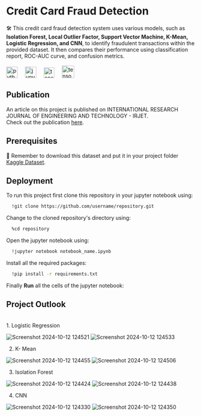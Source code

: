 # Credit Card Fraud Detection

🛠️ This credit card fraud detection system uses various models, such as **Isolation Forest, Local Outlier Factor, Support Vector Machine, K-Mean, Logistic Regression, and CNN**, to identify fraudulent transactions within the provided dataset. It then compares their performance using classification report, ROC-AUC curve, and confusion metrics.<br>
<br><img src="https://cdn.jsdelivr.net/gh/devicons/devicon/icons/python/python-original.svg" height="30" alt="python logo"  />
<img width="12" />
<img src="https://cdn.jsdelivr.net/gh/devicons/devicon/icons/jupyter/jupyter-original.svg" height="30" alt="jupyter logo"  />
<img width="12" />
<img src="https://upload.wikimedia.org/wikipedia/commons/0/05/Scikit_learn_logo_small.svg" height="28" alt="tensorflow logo"  />
<img width="12" />
<img src="https://www.silicon.co.uk/wp-content/uploads/2013/06/nvidia-cuda-1280x720.jpg" height="33" alt="tensorflow logo"  />

## Publication

An article on this project is published on INTERNATIONAL RESEARCH JOURNAL OF ENGINEERING AND TECHNOLOGY - IRJET.<br> Check out the publication [here](https://www.irjet.net/archives/V11/i10/IRJET-V11I1052.pdf).

## Prerequisites

🚨 Remember to download this dataset and put it in your project folder [Kaggle Dataset](https://www.kaggle.com/datasets/kartik2112/fraud-detection).

## Deployment

To run this project first clone this repository in your jupyter notebook using:

```bash
  !git clone https://github.com/username/repository.git
```
Change to the cloned repository's directory using:

```bash
  %cd repository
```

Open the jupyter notebook using:
```bash
  !jupyter notebook notebook_name.ipynb
```

Install all the required packages:
```bash
  !pip install -r requirements.txt
```

Finally **Run** all the cells of the jupyter notebook:


## Project Outlook
<br>
1. Logistic Regression


![Screenshot 2024-10-12 124521](https://github.com/user-attachments/assets/d08ea1a8-f524-4f90-a84a-96c82699bd66)
![Screenshot 2024-10-12 124533](https://github.com/user-attachments/assets/92d915c8-5a1c-4551-b2ec-b722c8fd34a0)

2. K- Mean

![Screenshot 2024-10-12 124455](https://github.com/user-attachments/assets/ef678aaa-47e7-4e3b-a3e4-766eecd16d94)
![Screenshot 2024-10-12 124506](https://github.com/user-attachments/assets/2cf01af0-3fda-4a16-ac4d-ee2128a08954)



3. Isolation Forest

![Screenshot 2024-10-12 124424](https://github.com/user-attachments/assets/5aa869a1-9594-40d4-82cf-40b4247467f6)
![Screenshot 2024-10-12 124438](https://github.com/user-attachments/assets/fa2efb8f-d5b5-4554-8ec7-c623c9a1ad58)


4. CNN

![Screenshot 2024-10-12 124330](https://github.com/user-attachments/assets/6928c8f8-4793-4a65-8adf-d29031471ea5)
![Screenshot 2024-10-12 124350](https://github.com/user-attachments/assets/174818e6-9912-4a51-b8b7-1fc4f4cd9b1e)

